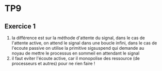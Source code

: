 # TP9
## Exercice 1
1. la différence est sur la méthode d'attente du signal, dans le cas de l'attente active, on attend le signal dans une boucle infini, dans le cas de l'ecoute passive on utilise la primitive sigsuspend qui demande au noyau de mettre le processus en sommeil en attendant le signal
2. il faut eviter l'écoute active, car il monopolise des ressource (de processeurs et autres) pour ne rien faire ! 
